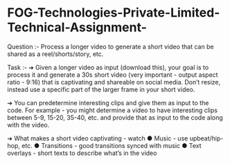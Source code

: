 # FOG-Technologies-Private-Limited-Technical-Assignment-

Question :- Process a longer video to generate a short video that can be shared as a reel/shorts/story, etc.

Task :- 
➔	Given a longer video as input (download this), your goal is to process it and generate a 30s short video (very important - output aspect ratio - 9:16) that is captivating and shareable on social media. Don’t resize, instead use a specific part of the larger frame in your short video.

➔	You can predetermine interesting clips and give them as input to the code. For example - you might determine a video to have interesting clips between 5-9, 15-20, 35-40, etc. and provide that as input to the code along with the video.

➔	What makes a short video captivating - watch
   ●	Music - use upbeat/hip-hop, etc.
   ●	Transitions - good transitions synced with music
   ●	Text overlays - short texts to describe what’s in the video

